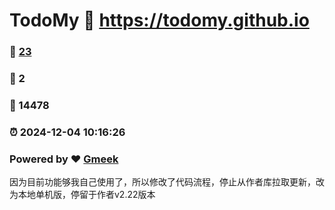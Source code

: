 # TodoMy :link: https://todomy.github.io 
### :page_facing_up: [23](https://todomy.github.io/tag.html) 
### :speech_balloon: 2 
### :hibiscus: 14478 
### :alarm_clock: 2024-12-04 10:16:26 
### Powered by :heart: [Gmeek](https://github.com/Meekdai/Gmeek)

因为目前功能够我自己使用了，所以修改了代码流程，停止从作者库拉取更新，改为本地单机版，停留于作者v2.22版本
